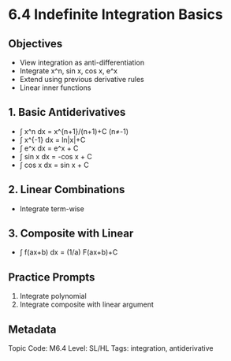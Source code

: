 # 6.4 Indefinite Integration Basics

## Objectives
- View integration as anti-differentiation
- Integrate x^n, sin x, cos x, e^x
- Extend using previous derivative rules
- Linear inner functions

## 1. Basic Antiderivatives
- ∫ x^n dx = x^{n+1}/(n+1)+C (n≠-1)
- ∫ x^{-1} dx = ln|x|+C
- ∫ e^x dx = e^x + C
- ∫ sin x dx = -cos x + C
- ∫ cos x dx = sin x + C

## 2. Linear Combinations
- Integrate term-wise

## 3. Composite with Linear
- ∫ f(ax+b) dx = (1/a) F(ax+b)+C

## Practice Prompts
1. Integrate polynomial
2. Integrate composite with linear argument

## Metadata
Topic Code: M6.4
Level: SL/HL
Tags: integration, antiderivative
